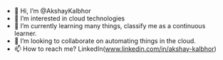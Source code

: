 - 👋 Hi, I’m @AkshayKalbhor
- 👀 I’m interested in cloud technologies
- 🌱 I’m currently learning many things, classify me as a continuous learner.
- 💞️ I’m looking to collaborate on automating things in the cloud.
- 📫 How to reach me? LinkedIn(www.linkedin.com/in/akshay-kalbhor)
<!---
AkshayKalbhor/AkshayKalbhor is a ✨ special ✨ repository because its `README.md` (this file) appears on your GitHub profile.
You can click the Preview link to take a look at your changes.
--->
